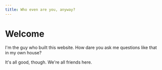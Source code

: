 ```yaml
---
title: Who even are you, anyway?
---
```


# Welcome

I'm the guy who built this website. How dare you ask me questions like that in my own house? 

It's all good, though. We're all friends here.